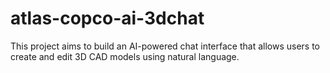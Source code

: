 # atlas-copco-ai-3dchat
This project aims to build an AI-powered chat interface that allows users to create and edit 3D CAD models using natural language. 
